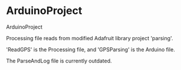 # ArduinoProject
ArduinoProject

Processing file reads from modified Adafruit library project 'parsing'.

'ReadGPS' is the Processing file, and 'GPSParsing' is the Arduino file.

The ParseAndLog file is currently outdated.
